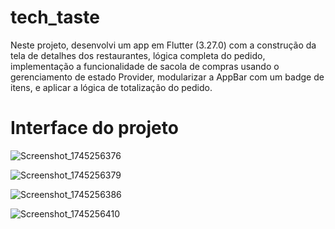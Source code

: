 # tech_taste

Neste projeto, desenvolvi um app em Flutter (3.27.0) com a construção da tela de detalhes dos restaurantes, lógica completa do pedido, implementação a funcionalidade de sacola de compras usando o gerenciamento de estado Provider, modularizar a AppBar com um badge de itens, e aplicar a lógica de totalização do pedido.

# Interface do projeto
![Screenshot_1745256376](https://github.com/user-attachments/assets/7170ec75-d9ea-47c1-ae1d-703c4429890d)

![Screenshot_1745256379](https://github.com/user-attachments/assets/f1bcb361-7b8c-4388-a888-ae7e82dde868)

![Screenshot_1745256386](https://github.com/user-attachments/assets/581ac2a7-30e2-45e8-ab8a-70296dda1990)

![Screenshot_1745256410](https://github.com/user-attachments/assets/7191cc6d-5214-4b5a-9116-6844b39f2e0e)
